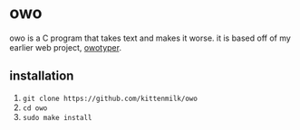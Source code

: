 # owo

owo is a C program that takes text and makes it worse. it is based off of my earlier web project, [owotyper](https://tilde.pw/~fen/owotyper).

## installation

1. `git clone https://github.com/kittenmilk/owo`
2. `cd owo`
3. `sudo make install`
